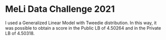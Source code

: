 # MeLi Data Challenge 2021

I used a Generalized Linear Model with Tweedie distribution. In this way, it was possible to obtain a score in the Public LB of 4.50264 and in the Private LB of 4.50318.
